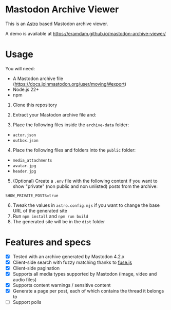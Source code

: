 # Mastodon Archive Viewer

This is an [Astro](https://astro.build) based Mastodon archive viewer.

A demo is available at https://eramdam.github.io/mastodon-archive-viewer/

# Usage

You will need:

- A Mastodon archive file (https://docs.joinmastodon.org/user/moving/#export)
- Node.js 22+
- npm

1. Clone this repository
2. Extract your Mastodon archive file and:

3. Place the following files inside the `archive-data` folder:

- `actor.json`
- `outbox.json`

4. Place the following files and folders into the `public` folder:

- `media_attachments`
- `avatar.jpg`
- `header.jpg`

5. (Optional) Create a `.env` file with the following content if you want to show "private" (non public and non unlisted) posts from the archive:

```
SHOW_PRIVATE_POSTS=true
```

6. Tweak the values in `astro.config.mjs` if you want to change the base URL of the generated site
7. Run `npm install` and `npm run build`
8. The generated site will be in the `dist` folder

# Features and specs

- [x] Tested with an archive generated by Mastodon 4.2.x
- [x] Client-side search with fuzzy matching thanks to [fuse.js](https://fusejs.io/)
- [x] Client-side pagination
- [x] Supports all media types supported by Mastodon (image, video and audio files)
- [x] Supports content warnings / sensitive content
- [x] Generate a page per post, each of which contains the thread it belongs to
- [ ] Support polls
